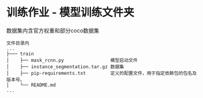 # 训练作业 - 模型训练文件夹

数据集内含官方权重和部分coco数据集

```text
文件目录内
...
├─── train
│    ├── mask_rcnn.py                 模型启动文件
│    ├── instance_segmentation.tar.gz 数据集
│    ├── pip-requirements.txt         定义的配置文件，用于指定依赖包的包名及版本号。
│    └── README.md
...
```
